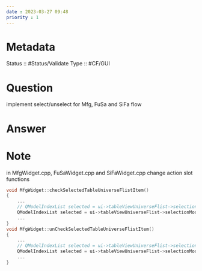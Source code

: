 ```yaml
---
date : 2023-03-27 09:48
priority : 1
---
```

# Metadata
Status :: #Status/Validate 
Type :: #CF/GUI 
# Question
implement select/unselect for Mfg, FuSa and SiFa flow
# Answer
# Note
in MfgWidget.cpp, FuSaWidget.cpp and SiFaWidget.cpp change action slot functions
```cpp
void MfgWidget::checkSelectedTableUniverseFlistItem()
{
	...
	// QModelIndexList selected = ui->tableViewUniverseFlist->selectionModel()->selectedRows(FlistColumnIndex::fl_Checked);
	QModelIndexList selected = ui->tableViewUniverseFlist->selectionModel()->selectedIndexes();
	...
}
void MfgWidget::unCheckSelectedTableUniverseFlistItem()
{
	...
	// QModelIndexList selected = ui->tableViewUniverseFlist->selectionModel()->selectedRows(FlistColumnIndex::fl_Checked);
	QModelIndexList selected = ui->tableViewUniverseFlist->selectionModel()->selectedIndexes();
	...
}
```

